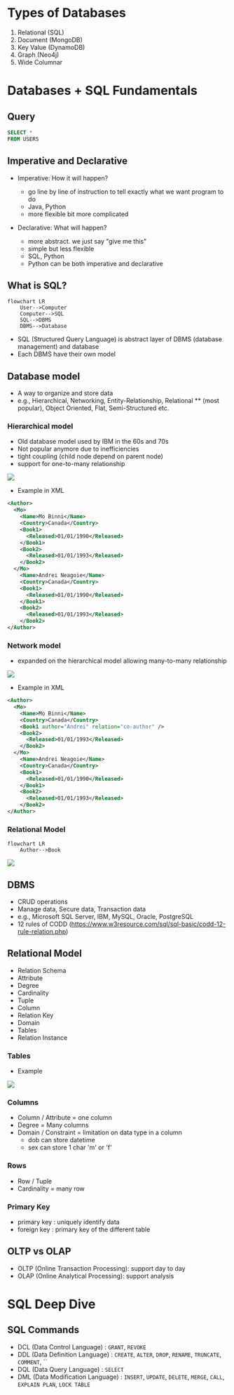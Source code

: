 # Types of Databases

1. Relational (SQL)
2. Document (MongoDB)
3. Key Value (DynamoDB)
4. Graph (Neo4j)
5. Wide Columnar

# Databases + SQL Fundamentals

## Query

```sql
SELECT *
FROM USERS
```

## Imperative and Declarative

- Imperative: How it will happen?

  - go line by line of instruction to tell exactly what we want program to do
  - Java, Python
  - more flexible bit more complicated

- Declarative: What will happen?
  - more abstract. we just say "give me this"
  - simple but less flexible
  - SQL, Python
  - Python can be both imperative and declarative

## What is SQL?

```mermaid
flowchart LR
    User-->Computer
    Computer-->SQL
    SQL-->DBMS
    DBMS-->Database
```

- SQL (Structured Query Language) is abstract layer of DBMS (database management) and database
- Each DBMS have their own model

## Database model

- A way to organize and store data
- e.g., Hierarchical, Networking, Entity-Relationship, Relational \*\* (most popular), Object Oriented, Flat, Semi-Structured etc.

### Hierarchical model

- Old database model used by IBM in the 60s and 70s
- Not popular anymore due to inefficiencies
- tight coupling (child node depend on parent node)
- support for one-to-many relationship

<img src="./assets/03-01-hierarchical.png" />

- Example in XML

```xml
<Author>
  <Mo>
    <Name>Mo Binni</Name>
    <Country>Canada</Country>
    <Book1>
      <Released>01/01/1990</Released>
    </Book1>
    <Book2>
      <Released>01/01/1993</Released>
    </Book2>
  </Mo>
    <Name>Andrei Neagoie</Name>
    <Country>Canada</Country>
    <Book1>
      <Released>01/01/1990</Released>
    </Book1>
    <Book2>
      <Released>01/01/1993</Released>
    </Book2>
</Author>
```

### Network model

- expanded on the hierarchical model allowing many-to-many relationship

<img src="./assets/03-02-network.png" />

- Example in XML

```xml
<Author>
  <Mo>
    <Name>Mo Binni</Name>
    <Country>Canada</Country>
    <Book1 author="Andrei" relation="co-author" />
    <Book2>
      <Released>01/01/1993</Released>
    </Book2>
  </Mo>
    <Name>Andrei Neagoie</Name>
    <Country>Canada</Country>
    <Book1>
      <Released>01/01/1990</Released>
    </Book1>
    <Book2>
      <Released>01/01/1993</Released>
    </Book2>
</Author>
```

### Relational Model

```mermaid
flowchart LR
    Author-->Book
```

<img src="./assets/03-03-relational.png" />

## DBMS

- CRUD operations
- Manage data, Secure data, Transaction data
- e.g., Microsoft SQL Server, IBM, MySQL, Oracle, PostgreSQL
- 12 rules of CODD (https://www.w3resource.com/sql/sql-basic/codd-12-rule-relation.php)

## Relational Model

- Relation Schema
- Attribute
- Degree
- Cardinality
- Tuple
- Column
- Relation Key
- Domain
- Tables
- Relation Instance

### Tables

- Example

<img src="./assets/03-04-table.png" />

### Columns

- Column / Attribute = one column
- Degree = Many columns
- Domain / Constraint = limitation on data type in a column
  - dob can store datetime
  - sex can store 1 char 'm' or 'f'

### Rows

- Row / Tuple
- Cardinality = many row

### Primary Key

- primary key : uniquely identify data
- foreign key : primary key of the different table

## OLTP vs OLAP

- OLTP (Online Transaction Processing): support day to day
- OLAP (Online Analytical Processing): support analysis

# SQL Deep Dive

## SQL Commands

- DCL (Data Control Language) : `GRANT`, `REVOKE`
- DDL (Data Definition Language) : `CREATE`, `ALTER`, `DROP`, `RENAME`, `TRUNCATE`, `COMMENT`, ``
- DQL (Data Query Language) : `SELECT`
- DML (Data Modification Language) : `INSERT`, `UPDATE`, `DELETE`, `MERGE`, `CALL`, `EXPLAIN PLAN`, `LOCK TABLE`
